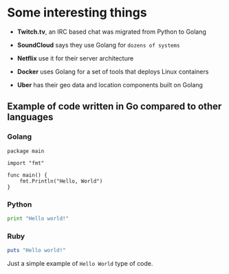 # Some interesting things

* **Twitch.tv**, an IRC based chat was migrated from Python to Golang

* **SoundCloud** says they use Golang for ``dozens of systems``

* **Netflix** use it for their server architecture

* **Docker** uses Golang for a set of tools that deploys Linux containers

* **Uber** has their geo data and location components built on Golang

## Example of code written in Go compared to other languages

### Golang

```Golang
package main

import "fmt"

func main() {
    fmt.Println("Hello, World")
}
```

### Python

```Python
print "Hello world!"
```

### Ruby

```Ruby
puts "Hello world!"
```

Just a simple example of `Hello World` type of code.
